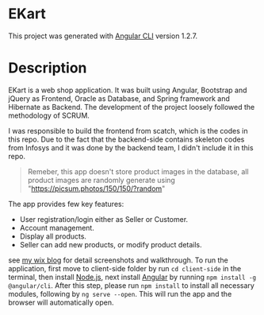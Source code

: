 # EKart

This project was generated with [Angular CLI](https://github.com/angular/angular-cli) version 1.2.7.

# Description
EKart is a web shop application. It was built using Angular, Bootstrap and jQuery as Frontend, Oracle as Database, and Spring framework and Hibernate as Backend. The development of the project loosely followed the methodology of SCRUM.
 
I was responsible to build the frontend from scatch, which is the codes in this repo. Due to the fact that the backend-side contains skeleton codes from Infosys and it was done by the backend team, I didn't include it in this repo.

> Remeber, this app doesn't store product images in the database, all product images are randomly generate using "https://picsum.photos/150/150/?random"

The app provides few key features:

- User registration/login either as Seller or Customer.
- Account management.
- Display all products.
- Seller can add new products, or modify product details.

see [my wix blog](https://xuchen323.wixsite.com/website/single-post/2018/09/11/EKart----A-web-shop-application) for detail screenshots and walkthrough.
 To run the application, first move to client-side folder by run ```cd client-side``` in the terminal, then install [Node.js](https://nodejs.org/en/), next install [Angular](https://angular.io/guide/quickstart) by running ```npm install -g @angular/cli```. After this step, please run ```npm install``` to install all necessary modules, following by ```ng serve --open```. This will run the app and the browser will automatically open.
